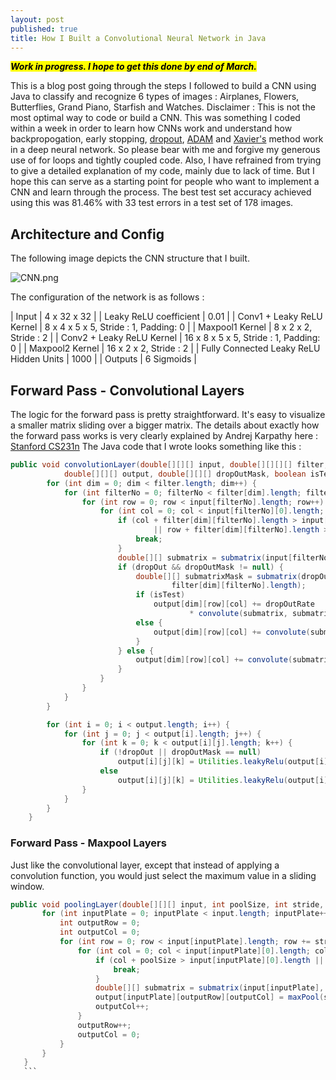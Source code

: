 ```yaml
---
layout: post
published: true
title: How I Built a Convolutional Neural Network in Java
---
```

**_<mark>Work in progress. I hope to get this done by end of March.</mark>_**

This is a blog post going through the steps I followed to build a CNN using Java to classify and recognize 6 types of images : Airplanes, Flowers, Butterflies, Grand Piano, Starfish and Watches. Disclaimer : This is not the most optimal way to code or build a CNN. This was something I coded within a week in order to learn how CNNs work and understand how backpropogation, early stopping, [dropout](https://www.cs.toronto.edu/~hinton/absps/JMLRdropout.pdf), [ADAM](https://arxiv.org/pdf/1412.6980.pdf) and [Xavier's](http://deepdish.io/2015/02/24/network-initialization/) method work in a deep neural network. So please bear with me and forgive my generous use of for loops and tightly coupled code. Also, I have refrained from trying to give a detailed explanation of my code, mainly due to lack of time. But I hope this can serve as a starting point for people who want to implement a CNN and learn through the process.
The best test set accuracy achieved using this was 81.46% with 33 test errors in a test set of 178 images.

## Architecture and Config
The following image depicts the CNN structure that I built.  

![CNN.png]({{site.baseurl}}/img/CNN.png)  

The configuration of the network is as follows :  

| Input | 4 x 32 x 32 |
| Leaky ReLU coefficient | 0.01 |
| Conv1 + Leaky ReLU Kernel | 8 x 4 x 5 x 5, Stride : 1, Padding: 0 |
| Maxpool1 Kernel | 8 x 2 x 2, Stride : 2 |
| Conv2 + Leaky ReLU Kernel | 16 x 8 x 5 x 5, Stride : 1, Padding: 0 |
| Maxpool2 Kernel | 16 x 2 x 2, Stride : 2 |
| Fully Connected Leaky ReLU Hidden Units | 1000 |
| Outputs | 6 Sigmoids |

## Forward Pass - Convolutional Layers
The logic for the forward pass is pretty straightforward. It's easy to visualize a smaller matrix sliding over a bigger matrix. The details about exactly how the forward pass works is very clearly explained by Andrej Karpathy here : [Stanford CS231n](http://cs231n.github.io/convolutional-networks/)
The Java code that I wrote looks something like this : 

```java
public void convolutionLayer(double[][][] input, double[][][][] filter, double[] bias, int stride,
			double[][][] output, double[][][] dropOutMask, boolean isTest) {
		for (int dim = 0; dim < filter.length; dim++) {
			for (int filterNo = 0; filterNo < filter[dim].length; filterNo++) {
				for (int row = 0; row < input[filterNo].length; row++) {
					for (int col = 0; col < input[filterNo][0].length; col++) {
						if (col + filter[dim][filterNo].length > input[filterNo][0].length
								|| row + filter[dim][filterNo].length > input[filterNo].length) {
							break;
						}
						double[][] submatrix = submatrix(input[filterNo], row, col, filter[dim][filterNo].length);
						if (dropOut && dropOutMask != null) {
							double[][] submatrixMask = submatrix(dropOutMask[filterNo], row, col,
									filter[dim][filterNo].length);
							if (isTest)
								output[dim][row][col] += dropOutRate
										* convolute(submatrix, submatrixMask, filter[dim][filterNo]);
							else {
								output[dim][row][col] += convolute(submatrix, submatrixMask, filter[dim][filterNo]);
							}
						} else {
							output[dim][row][col] += convolute(submatrix, filter[dim][filterNo]);
						}
					}
				}
			}
		}

		for (int i = 0; i < output.length; i++) {
			for (int j = 0; j < output[i].length; j++) {
				for (int k = 0; k < output[i][j].length; k++) {
					if (!dropOut || dropOutMask == null)
						output[i][j][k] = Utilities.leakyRelu(output[i][j][k] + biasInitialValue * bias[i]);
					else
						output[i][j][k] = Utilities.leakyRelu(output[i][j][k] + biasInitialValue * bias[i]);
				}
			}
		}
	}
 ```
 
 ### Forward Pass - Maxpool Layers
 Just like the convolutional layer, except that instead of applying a convolution function, you would just select the maximum value in a sliding window.
 
 ```java
 public void poolingLayer(double[][][] input, int poolSize, int stride, double[][][] output) {
		for (int inputPlate = 0; inputPlate < input.length; inputPlate++) {
			int outputRow = 0;
			int outputCol = 0;
			for (int row = 0; row < input[inputPlate].length; row += stride) {
				for (int col = 0; col < input[inputPlate][0].length; col += stride) {
					if (col + poolSize > input[inputPlate][0].length || row + poolSize > input[inputPlate].length) {
						break;
					}
					double[][] submatrix = submatrix(input[inputPlate], row, col, poolSize);
					output[inputPlate][outputRow][outputCol] = maxPool(submatrix);
					outputCol++;
				}
				outputRow++;
				outputCol = 0;
			}
		}
	}
    ```

